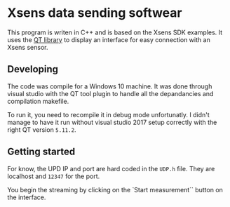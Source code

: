 # Xsens data sending softwear

This program is writen in C++ and is based on the Xsens SDK examples.
It uses the [QT library](https://www.qt.io/) to display an interface for easy connection with an Xsens sensor.

## Developing 

The code was compile for a Windows 10 machine. It was done through visual studio with the QT tool plugin to handle all the depandancies and compilation makefile.

To run it, you need to recompile it in debug mode unfortunatly. I didn't manage to have it run without visual studio 2017 setup correctly with the right QT version `5.11.2`.


## Getting started

For know, the UPD IP and port are hard coded in the `UDP.h` file. They are localhost and `12347` for the port.

You begin the streaming by clicking on the `Start measurement`` button on the interface.